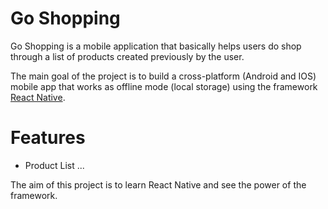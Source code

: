 # Go Shopping

Go Shopping is a mobile application that basically helps users do shop through a list of products created previously by the user.

The main goal of the project is to build a cross-platform (Android and IOS) mobile app that works as offline mode (local storage) using the framework [React Native](https://facebook.github.io/react-native/docs/getting-started.html#content). 

# Features 
 - Product List
 ...


The aim of this project is to learn React Native and see the power of the framework.
